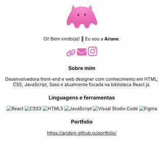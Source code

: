 <div style="text-align: center;">
<img src='https://github.com/aridsm/aridsm/blob/main/logo.svg' alt='logo' width='100px' margin='0 auto'/>

Oi! Bem vindo(a)! 👋
Eu sou a **Ariane**.
  
<a href='https://aridsm.github.io/portfolio/'><img src='https://github.com/aridsm/aridsm/blob/main/website.svg' width='30px' display='inline-block'/></a>
<a href='mailto:arianemorelato@gmail.com'><img src='https://github.com/aridsm/aridsm/blob/main/email.svg' width='30px' display='inline-block'/></a>
<a href='https://www.instagram.com/arianemorelt/'><img src='https://github.com/aridsm/aridsm/blob/main/instagram.svg' width='30px' display='inline-block'/></a>
  
### Sobre mim
Desenvolvedora front-end e web designer com conhecimento em HTML, CSS, JavaScript, Sass e atualmente focada na biblioteca React js.

### Linguagens e ferramentas

![React](https://img.shields.io/badge/react-%2320232a.svg?style=for-the-badge&logo=react&logoColor=%2361DAFB)
![CSS3](https://img.shields.io/badge/css3-%231572B6.svg?style=for-the-badge&logo=css3&logoColor=white)
![HTML5](https://img.shields.io/badge/html5-%23E34F26.svg?style=for-the-badge&logo=html5&logoColor=white)
![JavaScript](https://img.shields.io/badge/javascript-%23323330.svg?style=for-the-badge&logo=javascript&logoColor=%23F7DF1E)
![Visual Studio Code](https://img.shields.io/badge/Visual%20Studio%20Code-0078d7.svg?style=for-the-badge&logo=visual-studio-code&logoColor=white)
![Figma](https://img.shields.io/badge/figma-%23F24E1E.svg?style=for-the-badge&logo=figma&logoColor=white)


### Portfolio

https://aridsm.github.io/portfolio/
</div>
